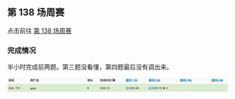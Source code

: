 ## 第 138 场周赛

点击前往 [第 138 场周赛](https://leetcode-cn.com/contest/weekly-contest-138)

### 完成情况

半小时完成前两题。第三题没看懂，第四题最后没有调出来。

![](/img/weekly-138.png)